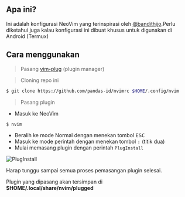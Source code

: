 ## Apa ini?

Ini adalah konfigurasi NeoVim yang terinspirasi oleh [@bandithijo](https://github.com/bandithijo/nvimrc).Perlu diketahui juga kalau konfigurasi ini dibuat khusus untuk digunakan di Android (Termux)

## Cara menggunakan

> Pasang [vim-plug](https://github.com/junegunn/vim-plug) (plugin manager)

> Cloning repo ini

```sh
$ git clone https://github.com/pandas-id/nvimrc $HOME/.config/nvim
```

> Pasang plugin

- Masuk ke NeoVim

```
$ nvim
```

- Beralih ke mode Normal dengan menekan tombol <kbd>ESC</kbd>
- Masuk ke mode perintah dengan menekan tombol <kbd>:</kbd> (titik dua)
- Mulai memasang plugin dengan perintah `PlugInstall`

![PlugInstall](https://github.com/pandas-id/nvimrc/image/gif/VID_20210413182419.gif)

Harap tunggu sampai semua proses pemasangan plugin selesai.

Plugin yang dipasang akan tersimpan di **$HOME/.local/share/nvim/plugged**
